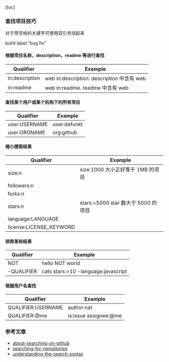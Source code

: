 [toc]

### 查找项目技巧

对于带空格的关键字可使用双引号括起来

build label:"bug fix"

#### 根据项目名称，description，readme 等进行查找

| Qualifier      | Example                                    |
| -------------- | ------------------------------------------ |
| in:description | web in:description. description 中含有 web |
| in:readme      | web in:readme. readme 中含有 web           |

#### 查找某个用户或某个机构下的所有项目

| Qualifier     | Example      |
| ------------- | ------------ |
| user:USERNAME | user:defunkt |
| user:ORGNAME  | org:github   |

#### 缩小搜索结果

| Qualifier               | Example                             |
| ----------------------- | ----------------------------------- |
| size:n                  | size:1000 大小正好等于 1MB 的项目   |
| followers:n             |                                     |
| forks:n                 |                                     |
| stars:n                 | stars:>5000 star 数大于 5000 的项目 |
| language:LANGUAGE       |                                     |
| license:LICENSE_KEYWORD |                                     |

#### 排除某些结果

| Qualifier  | Example                             |
| ---------- | ----------------------------------- |
| NOT        | hello NOT world                     |
| -QUALIFIER | cats stars:>10 -language:javascript |

#### 根据用户名查找

| Qualifier          | Example               |
| ------------------ | --------------------- |
| QUALIFIER:USERNAME | author:nat            |
| QUALIFIER:@me      | is:issue assignee:@me |

### 参考文章

- [about-searching-on-github](https://help.github.com/en/github/searching-for-information-on-github/about-searching-on-github)
- [searching-for-repositories](https://help.github.com/en/github/searching-for-information-on-github/searching-for-repositories)
- [understanding-the-search-syntax](https://help.github.com/en/github/searching-for-information-on-github/understanding-the-search-syntax)
